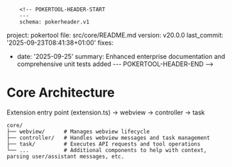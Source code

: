         <!-- POKERTOOL-HEADER-START
        ---
        schema: pokerheader.v1
project: pokertool
file: src/core/README.md
version: v20.0.0
last_commit: '2025-09-23T08:41:38+01:00'
fixes:
- date: '2025-09-25'
  summary: Enhanced enterprise documentation and comprehensive unit tests added
        ---
        POKERTOOL-HEADER-END -->
# Core Architecture

Extension entry point (extension.ts) -> webview -> controller -> task

```tree
core/
├── webview/      # Manages webview lifecycle
├── controller/   # Handles webview messages and task management
├── task/         # Executes API requests and tool operations
└── ...           # Additional components to help with context, parsing user/assistant messages, etc.
```
